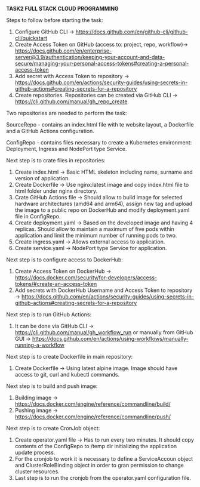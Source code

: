 **TASK2 FULL STACK CLOUD PROGRAMMING**

Steps to follow before starting the task:
1. Configure GitHub CLI -> https://docs.github.com/en/github-cli/github-cli/quickstart
3. Create Access Token on GitHub (access to: project, repo, workflow)-> https://docs.github.com/en/enterprise-server@3.9/authentication/keeping-your-account-and-data-secure/managing-your-personal-access-tokens#creating-a-personal-access-token
4. Add secret with Access Token to repository -> https://docs.github.com/en/actions/security-guides/using-secrets-in-github-actions#creating-secrets-for-a-repository
5. Create repositories. Repositories can be created via GitHub CLI -> https://cli.github.com/manual/gh_repo_create

Two repositories are needed to perform the task:

SourceRepo - contains an index.html file with te website layout, a Dockerfile and a GitHub Actions configuration.

ConfigRepo - contains files necessary to create a Kubernetes environment: Deployment, Ingress and NodePort type Service.

Next step is to crate files in repositories:
1. Create index.html -> Basic HTML skeleton including name, surname and version of application.
2. Create Dockerfile -> Use nginx:latest image and copy index.html file to html folder under nginx directory.
3. Crate GitHub Actions file -> Should allow to build image for selected hardware architectures (amd64 and arm64), assign new tag and upload the image to a public repo on DockerHub and modify deployment.yaml file in ConfigRepo.
4. Create deployment.yaml -> Based on the developed image and having 4 replicas. Should allow to maintain a maximum of five pods within application and limit the minimum number of running pods to two.
5. Create ingress.yaml -> Allows external access to application.
6. Create service.yaml -> NodePort type Service for application.

Next step is to configure access to DockerHub:
1. Create Access Token on DockerHub -> https://docs.docker.com/security/for-developers/access-tokens/#create-an-access-token
2. Add secrets with DockerHub Username and Access Token to repository -> https://docs.github.com/en/actions/security-guides/using-secrets-in-github-actions#creating-secrets-for-a-repository

Next step is to run GitHub Actions:
1. It can be done via GitHub CLI -> https://cli.github.com/manual/gh_workflow_run or manually from GitHub GUI -> https://docs.github.com/en/actions/using-workflows/manually-running-a-workflow

Next step is to create Dockerfile in main repository:
1. Create Dockerfile -> Using latest alpine image. Image should have access to git, curl and kubectl commands.

Next step is to build and push image:
1. Building image -> https://docs.docker.com/engine/reference/commandline/build/
2. Pushing image -> https://docs.docker.com/engine/reference/commandline/push/

Next step is to create CronJob object:
1. Create operator.yaml file -> Has to run every two minutes. It should copy contents of the ConfigRepo to /temp dir initializing the application update process.
2. For the cronjob to work it is necessary to define a ServiceAccoun object and ClusterRoleBinding object in order to gran permission to change cluster resources.
3. Last step is to run the cronjob from the operator.yaml configuration file.


